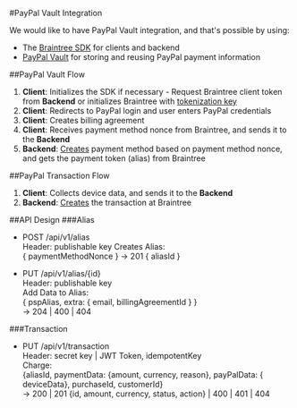 #PayPal Vault Integration

We would like to have PayPal Vault integration, and that's possible by using:

- The [Braintree SDK](https://developers.braintreepayments.com/start/hello-client/android/v2) for clients and backend
- [PayPal Vault](https://developers.braintreepayments.com/guides/paypal/vault/android/v2) for storing and reusing PayPal payment information

##PayPal Vault Flow

1. **Client**: Initializes the SDK if necessary - Request Braintree client token from **Backend** or initializes Braintree with [tokenization key](https://developers.braintreepayments.com/guides/authorization/tokenization-key/android/v2) 
2. **Client**: Redirects to PayPal login and user enters PayPal credentials
3. **Client**: Creates billing agreement
4. **Client**: Receives payment method nonce from Braintree, and sends it to the **Backend**
5. **Backend**: [Creates](https://developers.braintreepayments.com/guides/payment-methods/java#create) payment method based on payment method nonce, and gets the payment token (alias) from Braintree

##PayPal Transaction Flow

1. **Client**: Collects device data, and sends it to the **Backend**
2. **Backend**: [Creates](https://developers.braintreepayments.com/guides/paypal/server-side/java) the transaction at Braintree

##API Design
###Alias

- POST /api/v1/alias  
  Header: publishable key
  Creates Alias:  
  { paymentMethodNonce }
  -> 201 { aliasId }

- PUT /api/v1/alias/{id}  
  Header: publishable key  
  Add Data to Alias:  
  { pspAlias, extra: { email, billingAgreementId } }  
  -> 204 | 400 | 404

###Transaction

- PUT /api/v1/transaction  
  Header: secret key | JWT Token, idempotentKey  
  Charge:  
  {aliasId, paymentData: {amount, currency, reason}, payPalData: { deviceData}, purchaseId, customerId}  
  -> 200 | 201 {id, amount, currency, status, action} | 400 | 401 | 404



